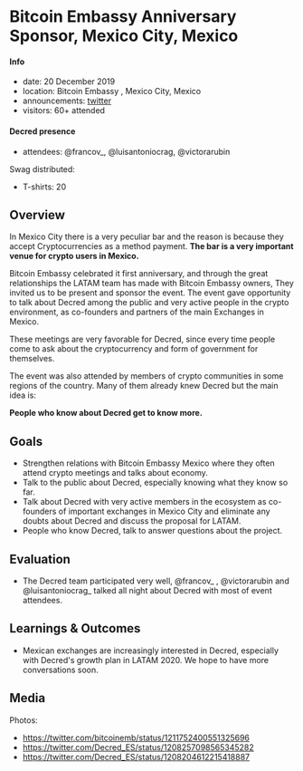 # Bitcoin Embassy Anniversary Sponsor, Mexico City, Mexico

#### Info

- date: 20 December 2019
- location: Bitcoin Embassy , Mexico City, Mexico
- announcements: [twitter](https://twitter.com/bitcoinemb/status/1204829853700128768)
- visitors: 60+ attended

#### Decred presence

- attendees: @francov\_, @luisantoniocrag, @victorarubin

Swag distributed:

- T-shirts: 20

## Overview

In Mexico City there is a very peculiar bar and the reason is because they accept Cryptocurrencies as a method payment.
**The bar is a very important venue for crypto users in Mexico.**

Bitcoin Embassy celebrated it first anniversary, and through the great relationships the LATAM team has made with Bitcoin Embassy owners, They invited us to be present and sponsor the event.
The event gave opportunity to talk about Decred among the public and very active people in the crypto environment, as co-founders and partners of the main Exchanges in Mexico.

These meetings are very favorable for Decred, since every time people come to ask about the cryptocurrency and form of government for themselves.

The event was also attended by members of crypto communities in some regions of the country. Many of them already knew Decred but the main idea is:

**People who know about Decred get to know more.**

## Goals

- Strengthen relations with Bitcoin Embassy Mexico where they often attend crypto meetings and talks about economy.
- Talk to the public about Decred, especially knowing what they know so far.
- Talk about Decred with very active members in the ecosystem as co-founders of important exchanges in Mexico City and eliminate any doubts about Decred and discuss the proposal for LATAM.
- People who know Decred, talk to answer questions about the project.

## Evaluation
- The Decred team participated very well, @francov\_ , @victorarubin and @luisantoniocrag_ talked all night about Decred with most of event attendees.

## Learnings & Outcomes
- Mexican exchanges are increasingly interested in Decred, especially with Decred's growth plan in LATAM 2020. We hope to have more conversations soon.


## Media

Photos:

- https://twitter.com/bitcoinemb/status/1211752400551325696
- https://twitter.com/Decred_ES/status/1208257098565345282
- https://twitter.com/Decred_ES/status/1208204612215418887
